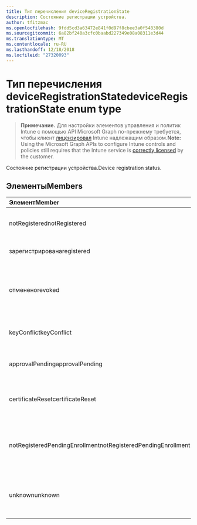 ```yaml
---
title: Тип перечисления deviceRegistrationState
description: Состояние регистрации устройства.
author: tfitzmac
ms.openlocfilehash: 9fdd5cd3a63472e841f0d97f8cbee3a0f548380d
ms.sourcegitcommit: 6a82bf240a3cfc0baabd227349e08a08311e3d44
ms.translationtype: MT
ms.contentlocale: ru-RU
ms.lasthandoff: 12/18/2018
ms.locfileid: "27320093"
---
```

# <a name="deviceregistrationstate-enum-type"></a><span data-ttu-id="81eb4-103">Тип перечисления deviceRegistrationState</span><span class="sxs-lookup"><span data-stu-id="81eb4-103">deviceRegistrationState enum type</span></span>

> <span data-ttu-id="81eb4-104">**Примечание.** Для настройки элементов управления и политик Intune с помощью API Microsoft Graph по-прежнему требуется, чтобы клиент [лицензировал](https://go.microsoft.com/fwlink/?linkid=839381) Intune надлежащим образом.</span><span class="sxs-lookup"><span data-stu-id="81eb4-104">**Note:** Using the Microsoft Graph APIs to configure Intune controls and policies still requires that the Intune service is [correctly licensed](https://go.microsoft.com/fwlink/?linkid=839381) by the customer.</span></span>

<span data-ttu-id="81eb4-105">Состояние регистрации устройства.</span><span class="sxs-lookup"><span data-stu-id="81eb4-105">Device registration status.</span></span>
## <a name="members"></a><span data-ttu-id="81eb4-106">Элементы</span><span class="sxs-lookup"><span data-stu-id="81eb4-106">Members</span></span>
|<span data-ttu-id="81eb4-107">Элемент</span><span class="sxs-lookup"><span data-stu-id="81eb4-107">Member</span></span>|<span data-ttu-id="81eb4-108">Значение</span><span class="sxs-lookup"><span data-stu-id="81eb4-108">Value</span></span>|<span data-ttu-id="81eb4-109">Описание</span><span class="sxs-lookup"><span data-stu-id="81eb4-109">Description</span></span>|
|:---|:---|:---|
|<span data-ttu-id="81eb4-110">notRegistered</span><span class="sxs-lookup"><span data-stu-id="81eb4-110">notRegistered</span></span>|<span data-ttu-id="81eb4-111">0</span><span class="sxs-lookup"><span data-stu-id="81eb4-111">0</span></span>|<span data-ttu-id="81eb4-112">Устройство не зарегистрирован.</span><span class="sxs-lookup"><span data-stu-id="81eb4-112">The device is not registered.</span></span>|
|<span data-ttu-id="81eb4-113">зарегистрирована</span><span class="sxs-lookup"><span data-stu-id="81eb4-113">registered</span></span>|<span data-ttu-id="81eb4-114">2</span><span class="sxs-lookup"><span data-stu-id="81eb4-114">2</span></span>|<span data-ttu-id="81eb4-115">Зарегистрированные устройства.</span><span class="sxs-lookup"><span data-stu-id="81eb4-115">The device is registered.</span></span>|
|<span data-ttu-id="81eb4-116">отменено</span><span class="sxs-lookup"><span data-stu-id="81eb4-116">revoked</span></span>|<span data-ttu-id="81eb4-117">3</span><span class="sxs-lookup"><span data-stu-id="81eb4-117">3</span></span>|<span data-ttu-id="81eb4-118">Устройства был заблокирован, очистить или не поддерживается.</span><span class="sxs-lookup"><span data-stu-id="81eb4-118">The device has been blocked, wiped or retired.</span></span>|
|<span data-ttu-id="81eb4-119">keyConflict</span><span class="sxs-lookup"><span data-stu-id="81eb4-119">keyConflict</span></span>|<span data-ttu-id="81eb4-120">4</span><span class="sxs-lookup"><span data-stu-id="81eb4-120">4</span></span>|<span data-ttu-id="81eb4-121">Устройство имеет конфликты ключа.</span><span class="sxs-lookup"><span data-stu-id="81eb4-121">The device has a key conflict.</span></span>|
|<span data-ttu-id="81eb4-122">approvalPending</span><span class="sxs-lookup"><span data-stu-id="81eb4-122">approvalPending</span></span>|<span data-ttu-id="81eb4-123">5</span><span class="sxs-lookup"><span data-stu-id="81eb4-123">5</span></span>|<span data-ttu-id="81eb4-124">Устройство ожидает утверждения.</span><span class="sxs-lookup"><span data-stu-id="81eb4-124">The device is pending approval.</span></span>|
|<span data-ttu-id="81eb4-125">certificateReset</span><span class="sxs-lookup"><span data-stu-id="81eb4-125">certificateReset</span></span>|<span data-ttu-id="81eb4-126">6</span><span class="sxs-lookup"><span data-stu-id="81eb4-126">6</span></span>|<span data-ttu-id="81eb4-127">Устройство сертификат был изменен.</span><span class="sxs-lookup"><span data-stu-id="81eb4-127">The device certificate has been reset.</span></span>|
|<span data-ttu-id="81eb4-128">notRegisteredPendingEnrollment</span><span class="sxs-lookup"><span data-stu-id="81eb4-128">notRegisteredPendingEnrollment</span></span>|<span data-ttu-id="81eb4-129">7</span><span class="sxs-lookup"><span data-stu-id="81eb4-129">7</span></span>|<span data-ttu-id="81eb4-130">Устройства не зарегистрирована и ожидающие заявок через Интернет.</span><span class="sxs-lookup"><span data-stu-id="81eb4-130">The device is not registered and pending enrollment.</span></span>|
|<span data-ttu-id="81eb4-131">unknown</span><span class="sxs-lookup"><span data-stu-id="81eb4-131">unknown</span></span>|<span data-ttu-id="81eb4-132">8</span><span class="sxs-lookup"><span data-stu-id="81eb4-132">8</span></span>|<span data-ttu-id="81eb4-133">Состояние регистрации устройства неизвестно.</span><span class="sxs-lookup"><span data-stu-id="81eb4-133">The device registration status is unknown.</span></span>|



